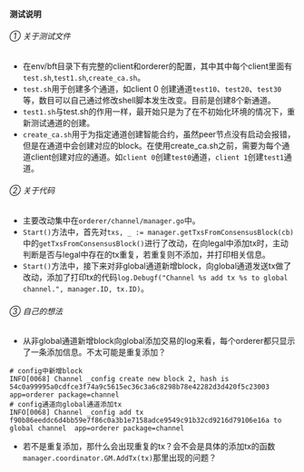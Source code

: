 #### 测试说明
###### ① 关于测试文件
- 在env/bft目录下有完整的client和orderer的配置，其中其中每个client里面有`test.sh`,`test1.sh`,`create_ca.sh`。
- `test.sh`用于创建多个通道，如client 0 创建通道`test10`、`test20`、`test30`等，数目可以自己通过修改shell脚本发生改变。目前是创建8个新通道。
- `test1.sh`与test.sh的作用一样，最开始只是为了在不初始化环境的情况下，重新测试通道的创建。
- `create_ca.sh`用于为指定通道创建智能合约，虽然peer节点没有启动会报错，但是在通道中会创建对应的block。在使用create_ca.sh之前，需要为每个通道client创建对应的通道。如`client 0`创建`test0`通道，`client 1`创建`test1`通道。
###### ② 关于代码
- 主要改动集中在`orderer/channel/manager.go`中。
- `Start()`方法中，首先对`txs, _ := manager.getTxsFromConsensusBlock(cb)`中的`getTxsFromConsensusBlock()`进行了改动，在向legal中添加tx时，主动判断是否与legal中存在的tx重复，若重复则不添加，并打印相关信息。
- `Start()`方法中，接下来对非global通道新增block，向global通道发送tx做了改动，添加了打印tx的代码`log.Debugf("Channel %s add tx %s to global channel.", manager.ID, tx.ID)`。
###### ③ 自己的想法
- 从非global通道新增block向global添加交易的log来看，每个orderer都只显示了一条添加信息。不太可能是重复添加？
```shell
# config中新增block
INFO[0068] Channel _config create new block 2, hash is 54c0a99995a0cdfce3f74a9c5615ec36c3a6c8298b78e42282d3d420f5c23003  app=orderer package=channel
# config通道向global通道添加tx
INFO[0068] Channel _config add tx f90b86eeddc6d4bb59e7f86c0a3b1e7158adce9549c91b32cd9216d79106e16a to global channel  app=orderer package=channel
```
- 若不是重复添加，那什么会出现重复的tx？会不会是具体的添加tx的函数`manager.coordinator.GM.AddTx(tx)`那里出现的问题？
